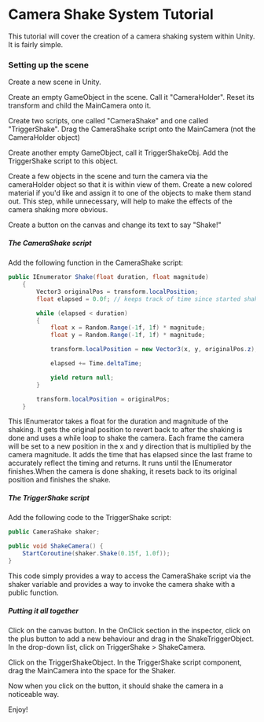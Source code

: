 # Camera Shake System Tutorial
This tutorial will cover the creation of a camera shaking system within Unity. It is fairly simple.

### Setting up the scene
Create a new scene in Unity.

Create an empty GameObject in the scene. Call it "CameraHolder". Reset its transform and child the MainCamera onto it.

Create two scripts, one called "CameraShake" and one called "TriggerShake". Drag the CameraShake script onto the MainCamera
(not the CameraHolder object)

Create another empty GameObject, call it TriggerShakeObj. Add the TriggerShake script to this object.

Create a few objects in the scene and turn the camera via the cameraHolder object so that it is within view of them. Create a new colored
material if you'd like and assign it to one of the objects to make them stand out. This step, while unnecessary, will help
to make the effects of the camera shaking more obvious.

Create a button on the canvas and change its text to say "Shake!"

##### The CameraShake script

Add the following function in the CameraShake script:

```C#
public IEnumerator Shake(float duration, float magnitude)
    {
        Vector3 originalPos = transform.localPosition;
        float elapsed = 0.0f; // keeps track of time since started shaking

        while (elapsed < duration)
        {
            float x = Random.Range(-1f, 1f) * magnitude;
            float y = Random.Range(-1f, 1f) * magnitude;

            transform.localPosition = new Vector3(x, y, originalPos.z);

            elapsed += Time.deltaTime;

            yield return null;
        }

        transform.localPosition = originalPos;
    }
```

This IEnumerator takes a float for the duration and magnitude of the shaking. It gets the original position to revert back to after
the shaking is done and uses a while loop to shake the camera. Each frame the camera will be set to a new position in 
the x and y direction that is multiplied by the camera magnitude. It adds the time that has elapsed since the last frame to accurately
reflect the timing and returns. It runs until the IEnumerator finishes.When the camera is done shaking, it resets back to its original
position and finishes the shake.

##### The TriggerShake script

Add the following code to the TriggerShake script:

```C#
public CameraShake shaker;

public void ShakeCamera() {
    StartCoroutine(shaker.Shake(0.15f, 1.0f));
}
```

This code simply provides a way to access the CameraShake script via the shaker variable and provides a way to invoke the camera
shake with a public function.


##### Putting it all together

Click on the canvas button. In the OnClick section in the inspector, click on the plus button to add a new behaviour and drag in the
ShakeTriggerObject. In the drop-down list, click on TriggerShake > ShakeCamera.


Click on the TriggerShakeObject. In the TriggerShake script component, drag the MainCamera into the space for the Shaker.

Now when you click on the button, it should shake the camera in a noticeable way.

Enjoy!
